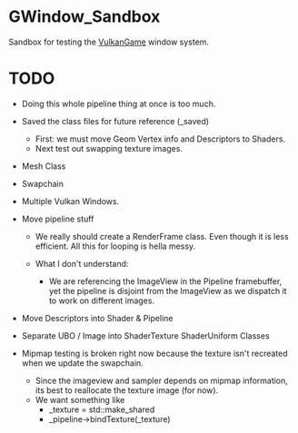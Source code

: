 # GWindow_Sandbox
Sandbox for testing the [VulkanGame](https://github.com/metalmario971/VulkanGame) window system.

# TODO
* Doing this whole pipeline thing at once is too much.
* Saved the class files for future reference (_saved)
  * First: we must move Geom Vertex info and Descriptors to Shaders.
  * Next test out swapping texture images.
  
* Mesh Class
* Swapchain
* Multiple Vulkan Windows.
* Move pipeline stuff
  * We really should create a RenderFrame class. Even though it is less efficient. All this for looping is hella messy.

  * What I don't understand:
    * We are referencing the ImageView in the Pipeline framebuffer, yet the pipeline is disjoint from the ImageView as we dispatch it to work on different images.

* Move Descriptors into Shader & Pipeline 

* Separate UBO / Image into ShaderTexture ShaderUniform Classes

* Mipmap testing is broken right now because the texture isn't recreated when we update the swapchain.
  * Since the imageview and sampler depends on mipmap information, its best to reallocate the texture image (for now).
  * We want something like
    * _texture = std::make_shared<VulkanTextureImage>
    * _pipeline->bindTexture(_texture)

